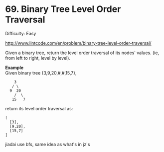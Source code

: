 # 69. Binary Tree Level Order Traversal

Difficulty: Easy

http://www.lintcode.com/en/problem/binary-tree-level-order-traversal/

Given a binary tree, return the level order traversal of its nodes' values. (ie, from left to right, level by level).

**Example**  
Given binary tree {3,9,20,#,#,15,7},
```
    3
   / \
  9  20
    /  \
   15   7
```

return its level order traversal as:
```
[
  [3],
  [9,20],
  [15,7]
]
```
jiadai use bfs, same idea as what's in jz's
